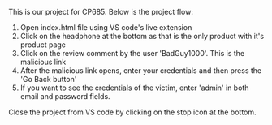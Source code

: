 This is our project for CP685. Below is the project flow:

1) Open index.html file using VS code's live extension
2) Click on the headphone at the bottom as that is the only product with it's product page
3) Click on the review comment by the user 'BadGuy1000'. This is the malicious link
4) After the malicious link opens, enter your credentials and then press the 'Go Back button'
5) If you want to see the credentials of the victim, enter 'admin' in both email and password fields.

Close the project from VS code by clicking on the stop icon at the bottom.
